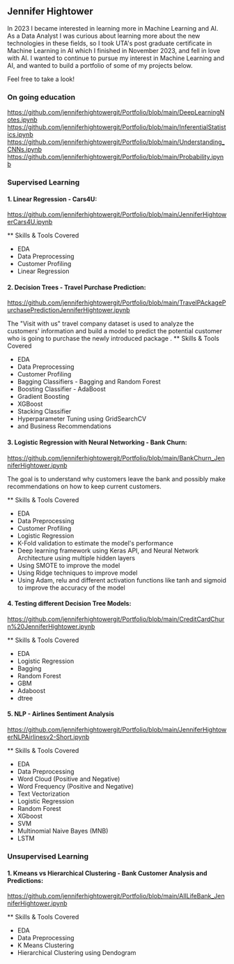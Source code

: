 ## Jennifer Hightower
In 2023 I became interested in learning more in Machine Learning and AI.  As a Data Analyst I was curious about learning more about the new technologies in these fields, so I took UTA's post graduate certificate in Machine Learning in AI which I finished in November 2023, and fell in love with AI.  I wanted to continue to pursue my interest in Machine Learning and AI, and wanted to build a portfolio of some of my projects below.

Feel free to take a look!

### On going education

https://github.com/jenniferhightowergit/Portfolio/blob/main/DeepLearningNotes.ipynb
https://github.com/jenniferhightowergit/Portfolio/blob/main/InferentialStatistics.ipynb
https://github.com/jenniferhightowergit/Portfolio/blob/main/Understanding_CNNs.ipynb
https://github.com/jenniferhightowergit/Portfolio/blob/main/Probability.ipynb


### Supervised Learning

#### 1. Linear Regression - Cars4U:

https://github.com/jenniferhightowergit/Portfolio/blob/main/JenniferHightowerCars4U.ipynb

** Skills & Tools Covered
- EDA
- Data Preprocessing
- Customer Profiling
- Linear Regression




#### 2. Decision Trees - Travel Purchase Prediction: 

https://github.com/jenniferhightowergit/Portfolio/blob/main/TravelPAckagePurchasePredictionJenniferHightower.ipynb

The "Visit with us" travel company dataset is used to analyze the customers' information and build a model to predict the potential customer who is going to purchase the newly introduced package
.
** Skills & Tools Covered
- EDA
- Data Preprocessing
- Customer Profiling
- Bagging Classifiers - Bagging and Random Forest
- Boosting Classifier - AdaBoost
- Gradient Boosting
- XGBoost
- Stacking Classifier
- Hyperparameter Tuning using GridSearchCV
- and Business Recommendations



#### 3. Logistic Regression with Neural Networking - Bank Churn: 

https://github.com/jenniferhightowergit/Portfolio/blob/main/BankChurn_JenniferHightower.ipynb

The goal is to understand why customers leave the bank and possibly make recommendations on how to keep current customers.

** Skills & Tools Covered
- EDA
- Data Preprocessing
- Customer Profiling
- Logistic Regression
- K-Fold validation to estimate the model's performance
- Deep learning framework using Keras API, and Neural Network Architecture using multiple hidden layers
- Using SMOTE to improve the model
- Using Ridge techniques to improve model
- Using Adam, relu and different activation functions like tanh and sigmoid to improve the accuracy of the model

#### 4. Testing different Decision Tree Models:

https://github.com/jenniferhightowergit/Portfolio/blob/main/CreditCardChurn%20JenniferHightower.ipynb

** Skills & Tools Covered
- EDA
- Logistic Regression
- Bagging
- Random Forest
- GBM
- Adaboost
- dtree

#### 5. NLP - Airlines Sentiment Analysis

https://github.com/jenniferhightowergit/Portfolio/blob/main/JenniferHightowerNLPAirlinesv2-Short.ipynb

** Skills & Tools Covered
- EDA
- Data Preprocessing
- Word Cloud (Positive and Negative)
- Word Frequency (Positive and Negative)
- Text Vectorization
- Logistic Regression
- Random Forest
- XGboost
- SVM
- Multinomial Naive Bayes (MNB)
- LSTM



### Unsupervised Learning

#### 1. Kmeans vs Hierarchical Clustering - Bank Customer Analysis and Predictions:

https://github.com/jenniferhightowergit/Portfolio/blob/main/AllLifeBank_JenniferHightower.ipynb

** Skills & Tools Covered
- EDA
- Data Preprocessing
- K Means Clustering
- Hierarchical Clustering using Dendogram



